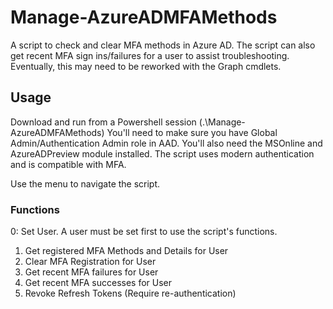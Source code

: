 # Manage-AzureADMFAMethods
A script to check and clear MFA methods in Azure AD.
The script can also get recent MFA sign ins/failures for a user to assist troubleshooting.
Eventually, this may need to be reworked with the Graph cmdlets.

## Usage
Download and run from a Powershell session (.\Manage-AzureADMFAMethods)
You'll need to make sure you have Global Admin/Authentication Admin role in AAD.
You'll also need the MSOnline and AzureADPreview module installed.
The script uses modern authentication and is compatible with MFA.

Use the menu to navigate the script.

### Functions
0: Set User. A user must be set first to use the script's functions.
1. Get registered MFA Methods and Details for User
2. Clear MFA Registration for User
3. Get recent MFA failures for User
4. Get recent MFA successes for User
5. Revoke Refresh Tokens (Require re-authentication)
